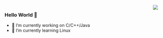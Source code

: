 <img align="right" src="https://github-readme-stats.vercel.app/api?username=xinyin025&show_icons=true&icon_color=CE1D2D&text_color=718096&bg_color=ffffff&hide_title=true&theme=radical" />

### Hello World 👋
- 🔭 I’m currently working on C/C++/Java
- 🌱 I’m currently learning Linux
